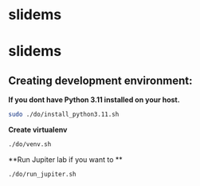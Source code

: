 # slidems
# slidems

## Creating development environment:

**If you dont have Python 3.11 installed on your host.**

```bash
sudo ./do/install_python3.11.sh
```

**Create virtualenv**

```bash
./do/venv.sh
```

**Run Jupiter lab if you want to **

```bash
./do/run_jupiter.sh
```